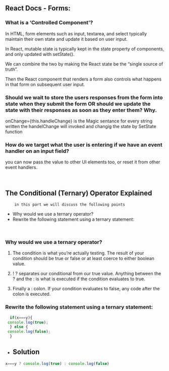 ##   React Docs - Forms:
        
### What is a ‘Controlled Component’?

In HTML, form elements such as input, textarea, and select typically maintain their own state and update it based on user input. 

In React, mutable state is typically kept in the state property of components, and only updated with setState().

We can combine the two by making the React state be the “single source of truth”.       

Then the React component that renders a form also controls what happens in that form on subsequent user input. 
### Should we wait to store the users responses from the form into state when they submit the form OR should we update the state with their responses as soon as they enter them? Why.

onChange={this.handleChange}
is the Magic sentance for every string written the handelChange will invoked and changig the state by SetState function


### How do we target what the user is entering if we have an event handler on an input field?

you can now pass the value to other UI elements too, or reset it from other event handlers.




<br/>

    
                               


##  The Conditional (Ternary) Operator Explained
        in this part we will discuss the following points


* Why would we use a ternary operator?
* Rewrite the following statement using a ternary statement:

<br/>

                           

### Why would we use a ternary operator?  

1. The condition is what you’re actually testing. The result of your condition should be true or false or at least coerce to either boolean value.
2. ! ? separates our conditional from our true value. Anything between the ? and the : is what is executed if the condition evaluates to true.

3. Finally a : colon. If your condition evaluates to false, any code after the colon is executed.

### Rewrite the following statement using a ternary statement:

```javascript
  if(x===y){
 console.log(true);
  } else {
 console.log(false);
  }
```
- ## Solution
```javascript
x===y ? console.log(true) : console.log(false)
```
<br/>

    
                               
